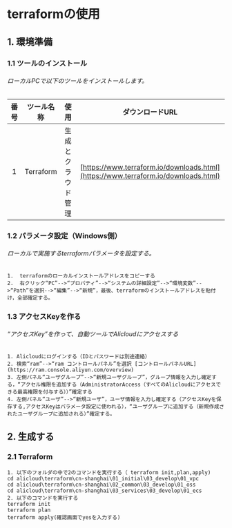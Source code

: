 # terraformの使用
## 1. 環境準備  
### 1.1 ツールのインストール  
###### ローカルPCで以下のツールをインストールします。  
| 番号 | ツール名称 | 使用 | ダウンロードURL    
| :----------: | :----------: | :----------: | :----------:     
| 1 | Terraform | 生成とクラウド管理 | [https://www.terraform.io/downloads.html](https://www.terraform.io/downloads.html)    
### 1.2 パラメータ設定（Windows側）
###### ローカルで実施するterraformパラメータを設定する。  
    1.  terraformのローカルインストールアドレスをコピーする  
    2.  右クリック“PC”-->“プロパティ”-->“システムの詳細設定”-->“環境変数”-->“Path”を選択-->“編集”-->“新規”，最後、terraformのインストールアドレスを貼付け，全部確定する。   
### 1.3 アクセスKeyを作る  
###### “アクセスKey”を作って、自動ツールでAlicloudにアクセスする  
    1. Alicloudにログインする（IDとパスワードは別途連絡）  
    2. 検索“ram”-->“ram コントロールパネル”を選択 [コントロールパネルURL](https://ram.console.aliyun.com/overview)
    3. 左側パネル“ユーザグループ”-->“新規ユーザグループ”，グループ情報を入力し確定する，“アクセル権限を追加する（AdministratorAccess（すべてのAlicloudにアクセスできる最高権限を付与する））”確定する
    4. 左側パネル“ユーザ”-->“新規ユーザ”，ユーザ情報を入力し確定する（アクセスKeyを保存する,アクセスKeyはパラメータ設定に使われる），“ユーザグループに追加する（新規作成されたユーザグループに追加される）”確定する。  
## 2.  生成する 
### 2.1 Terraform  
    1. 以下のフォルダの中で2のコマンドを実行する（ terraform init,plan,apply)
    cd alicloud\terraform\cn-shanghai\01_initial\03_develop\01_vpc  
    cd alicloud\terraform\cn-shanghai\02_common\03_develop\01_oss  
    cd alicloud\terraform\cn-shanghai\03_services\03_develop\01_ecs  
    2. 以下のコマンドを実行する  
    terraform init  
    terraform plan  
    terraform apply(確認画面でyesを入力する)
    
